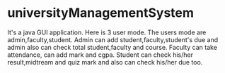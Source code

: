 # universityManagementSystem
It's a java GUI application. Here is 3 user mode. The users mode are admin,faculty,student. Admin can add student,faculty,student's due and admin also can check total student,faculty and course. Faculty can take attendance, can add mark and cgpa. Student can check his/her result,midtream and quiz mark and also can check his/her due too.
